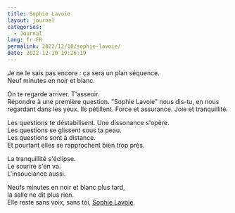 ```yaml
---
title: Sophie Lavoie
layout: journal
categories:
  - Journal
lang: fr-FR
permalink: 2022/12/10/sophie-lavoie/
date: 2022-12-10 19:26:19
---
```


Je ne le sais pas encore : ça sera un plan séquence.\
Neuf minutes en noir et blanc.

On te regarde arriver. T'asseoir.\
Répondre à une première question. "Sophie Lavoie" nous dis-tu, en nous regardant dans les yeux. Ils pétillent. Force et assurance. Joie et tranquillité.

Les questions te déstabilisent. Une dissonance s'opère.\
Les questions se glissent sous ta peau.\
Les questions sont à distance.\
Et pourtant elles se rapprochent bien trop près.

La tranquillité s'éclipse.\
Le sourire s'en va.\
L'insouciance aussi.

Neufs minutes en noir et blanc plus tard,\
la salle ne dit plus rien.\
Elle reste sans voix, sans toi, [Sophie Lavoie].

[Sophie Lavoie]: https://vitheque.com/fr/oeuvres/sophie-lavoie